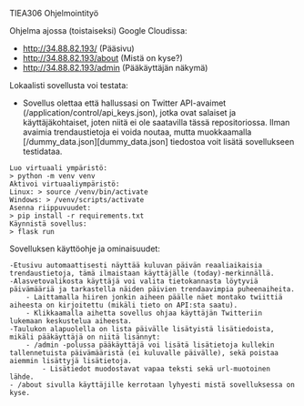 TIEA306 Ohjelmointityö

Ohjelma ajossa (toistaiseksi) Google Cloudissa: 
- http://34.88.82.193/ (Pääsivu)
- http://34.88.82.193/about (Mistä on kyse?)
- http://34.88.82.193/admin (Pääkäyttäjän näkymä)

Lokaalisti sovellusta voi testata:
- Sovellus olettaa että hallussasi on Twitter API-avaimet (/application/control/api_keys.json), jotka ovat salaiset ja käyttäjäkohtaiset, joten niitä ei ole saatavilla tässä repositoriossa. Ilman avaimia trendaustietoja ei voida noutaa, mutta muokkaamalla [/dummy_data.json][dummy_data.json] tiedostoa voit lisätä sovellukseen testidataa.

```
Luo virtuaali ympäristö:
> python -m venv venv
Aktivoi virtuaaliympäristö:
Linux: > source /venv/bin/activate
Windows: > /venv/scripts/activate
Asenna riippuvuudet:
> pip install -r requirements.txt
Käynnistä sovellus:
> flask run

```

Sovelluksen käyttöohje ja ominaisuudet:

    -Etusivu automaattisesti näyttää kuluvan päivän reaaliaikaisia trendaustietoja, tämä ilmaistaan käyttäjälle (today)-merkinnällä.
    -Alasvetovalikosta käyttäjä voi valita tietokannasta löytyviä päivämääriä ja tarkastella näiden päivien trendaavimpia puheenaiheita.
        - Laittamalla hiiren jonkin aiheen päälle näet montako twiittiä aiheesta on kirjoitettu (mikäli tieto on API:sta saatu).
        - Klikkaamalla aihetta sovellus ohjaa käyttäjän Twitteriin lukemaan keskustelua aiheesta.
    -Taulukon alapuolella on lista päivälle lisätyistä lisätiedoista, mikäli pääkäyttäjä on niitä lisännyt:
        - /admin -polussa pääkäyttäjä voi lisätä lisätietoja kullekin tallennetuista päivämääristä (ei kuluvalle päivälle), sekä poistaa aiemmin lisättyjä lisätietoja.
            - Lisätiedot muodostavat vapaa teksti sekä url-muotoinen lähde.
    - /about sivulla käyttäjille kerrotaan lyhyesti mistä sovelluksessa on kyse.
